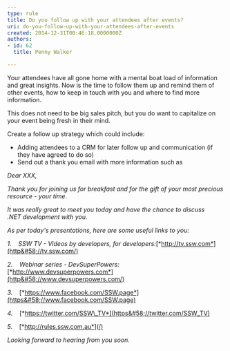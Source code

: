 ```yaml
---
type: rule
title: Do you follow up with your attendees after events?
uri: do-you-follow-up-with-your-attendees-after-events
created: 2014-12-31T00:46:18.0000000Z
authors:
- id: 62
  title: Penny Walker

---
```


Your attendees have all gone home with a mental boat load of information and great insights. Now is the time to follow them up and remind them of other events, how to keep in touch with you and where to find more information. 
 
This does not need to be big sales pitch, but you do want to capitalize on your event being fresh in their mind.

Create a follow up strategy which could include:

- Adding attendees to a CRM for later follow up and communication (if they have agreed to do so)
- Send out a thank you email with more information such as


*Dear XXX,*

*Thank you for joining us for breakfast and for the gift of your most precious resource - your time.*

*It was really great to meet you today and have the chance to discuss .NET development with you.*

*As per today's presentations, here are some useful links to you:*

*1.*    *SSW TV - Videos by developers, for developers:*[*http://tv.ssw.com*](http&#58;//tv.ssw.com/)

*2.*    *Webinar series - DevSuperPowers:*[*http://www.devsuperpowers.com*](http&#58;//www.devsuperpowers.com/)

*3.*    [*https://www.facebook.com/SSW.page*](https&#58;//www.facebook.com/SSW.page)

*4.*    [*https://twitter.com/SSW\_TV*](https&#58;//twitter.com/SSW_TV)

*5.*    [*http://rules.ssw.com.au*](/)

*Looking forward to hearing from you soon.*
